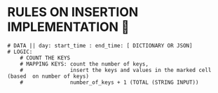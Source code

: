 # RULES ON INSERTION IMPLEMENTATION 🚨

    # DATA || day: start_time : end_time: [ DICTIONARY OR JSON]
    # LOGIC:
        # COUNT THE KEYS 
        # MAPPING KEYS: count the number of keys,
        #               insert the keys and values in the marked cell (based  on number of keys)
        #               number_of_keys + 1 (TOTAL (STRING INPUT))